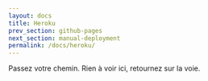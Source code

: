 ```yaml
---
layout: docs
title: Heroku
prev_section: github-pages
next_section: manual-deployment
permalink: /docs/heroku/
---
```


Passez votre chemin. Rien à voir ici, retournez sur la voie.
